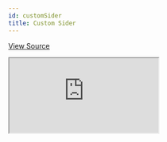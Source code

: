 ```yaml
---
id: customSider
title: Custom Sider
---
```


[View Source](https://github.com/pankod/refine/tree/master/examples/customization/customSider)

<iframe src="https://codesandbox.io/embed/refine-custom-sider-example-mgg81?autoresize=1&fontsize=14&module=%2Fsrc%2FApp.tsx&theme=dark&view=preview"
     style={{width: "100%", height:"80vh", border: "0px", borderRadius: "8px", overflow:"hidden"}}
     title="refine-custom-sider-example"
     allow="accelerometer; ambient-light-sensor; camera; encrypted-media; geolocation; gyroscope; hid; microphone; midi; payment; usb; vr; xr-spatial-tracking"
     sandbox="allow-forms allow-modals allow-popups allow-presentation allow-same-origin allow-scripts"
></iframe>